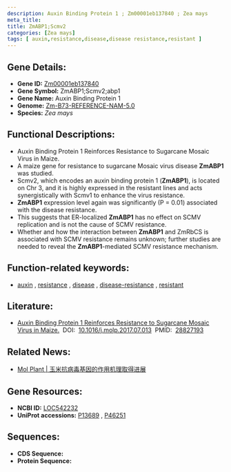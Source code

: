 ```yaml
---
description: Auxin Binding Protein 1 ; Zm00001eb137840 ; Zea mays
meta_title:
title: ZmABP1;Scmv2
categories: [Zea mays]
tags: [ auxin,resistance,disease,disease resistance,resistant ]
---
```


## Gene Details:
- **Gene ID:**	[Zm00001eb137840](https://www.maizegdb.org/gene_center/gene/Zm00001eb137840)
- **Gene Symbol:** ZmABP1;Scmv2;abp1
- **Gene Name:** Auxin Binding Protein 1
- **Genome:** [Zm-B73-REFERENCE-NAM-5.0](https://www.maizegdb.org/genome/assembly/Zm-B73-REFERENCE-NAM-5.0)
- **Species:** *Zea mays*

## Functional Descriptions:
   - Auxin Binding Protein 1 Reinforces Resistance to Sugarcane Mosaic Virus in Maize.
   - A maize gene for resistance to sugarcane Mosaic virus disease **ZmABP1** was studied.
   - Scmv2, which encodes an auxin binding protein 1 (**ZmABP1**), is located on Chr 3, and it is highly expressed in the resistant lines and acts synergistically with Scmv1 to enhance the virus resistance.
   - **ZmABP1** expression level again was significantly (P = 0.01) associated with the disease resistance.
   - This suggests that ER-localized **ZmABP1** has no effect on SCMV replication and is not the cause of SCMV resistance.
   - Whether and how the interaction between **ZmABP1** and ZmRbCS is associated with SCMV resistance remains unknown; further studies are needed to reveal the **ZmABP1**-mediated SCMV resistance mechanism.

## Function-related keywords:
- [auxin](/tags/auxin/)&nbsp;,&nbsp;[resistance](/tags/resistance/)&nbsp;,&nbsp;[disease](/tags/disease/)&nbsp;,&nbsp;[disease-resistance](/tags/disease-resistance/)&nbsp;,&nbsp;[resistant](/tags/resistant/)

## Literature:
   - [Auxin Binding Protein 1 Reinforces Resistance to Sugarcane Mosaic Virus in Maize.]( https://www.cell.com/molecular-plant/fulltext/S1674-2052(17)30229-0?_returnURL=https%3A%2F%2Flinkinghub.elsevier.com%2Fretrieve%2Fpii%2FS1674205217302290%3Fshowall%3Dtrue#supplementaryMaterial)&nbsp;&nbsp;DOI:&nbsp;&nbsp;[10.1016/j.molp.2017.07.013](https://www.cell.com/molecular-plant/fulltext/S1674-2052(17)30229-0?_returnURL=https%3A%2F%2Flinkinghub.elsevier.com%2Fretrieve%2Fpii%2FS1674205217302290%3Fshowall%3Dtrue#supplementaryMaterial)&nbsp;&nbsp;PMID:&nbsp;&nbsp;[28827193](https://pubmed.ncbi.nlm.nih.gov/28827193/)

## Related News:
   - [Mol Plant | 玉米抗病毒基因的作用机理取得进展](https://mp.weixin.qq.com/s?__biz=MzIyOTY2NDYyNQ==&mid=2247485803&idx=1&sn=67f1f9b2105e61e59153e2952f5de58a&chksm=e8be7b75dfc9f263b8cd9e1b95b85594f78cedcb186692d687b00ffef42540fc4d66f063f1f0&scene=27#wechat_redirect)

## Gene Resources:
- **NCBI ID:** [LOC542232](https://www.ncbi.nlm.nih.gov/gene/?term=LOC542232)
- **UniProt accessions:** [P13689](https://www.uniprot.org/uniprotkb/P13689/entry)&nbsp;,&nbsp;[P46251](https://www.uniprot.org/uniprotkb/P46251/entry)



## Sequences:
- **CDS Sequence:**
- **Protein Sequence:**
